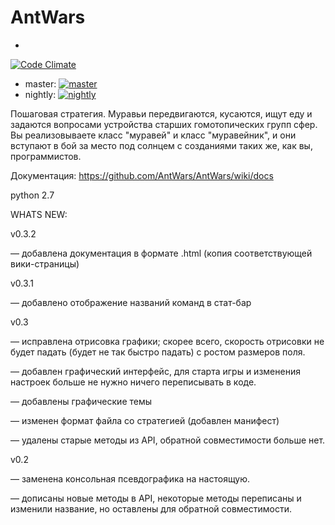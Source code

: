 # AntWars
-
[![Code Climate](https://codeclimate.com/github/AntWars/AntWars/badges/gpa.svg)](https://codeclimate.com/github/AntWars/AntWars)

* master:
[![master](https://travis-ci.org/AntWars/AntWars.svg?branch=master)](https://travis-ci.org/AntWars/AntWars)
* nightly:
[![nightly](https://travis-ci.org/AntWars/AntWars.svg?branch=nightly)](https://travis-ci.org/AntWars/AntWars)

Пошаговая стратегия.  Муравьи передвигаются, кусаются, ищут еду и задаются вопросами устройства старших гомотопических групп сфер.
Вы реализовываете класс "муравей" и класс "муравейник", и они вступают в бой за место под солнцем с созданиями таких же, как вы, программистов.

Документация: https://github.com/AntWars/AntWars/wiki/docs

python 2.7

WHATS NEW:


v0.3.2

— добавлена документация в формате .html (копия соответствующей вики-страницы)


v0.3.1

— добавлено отображение названий команд в стат-бар


v0.3

— исправлена отрисовка графики; скорее всего, скорость отрисовки не будет падать (будет не так быстро падать) с ростом размеров поля.

— добавлен графический интерфейс, для старта игры и изменения настроек больше не нужно ничего переписывать в коде.

— добавлены графические темы

— изменен формат файла со стратегией (добавлен манифест)

— удалены старые методы из API, обратной совместимости больше нет.

v0.2

— заменена консольная псевдографика на настоящую.

— дописаны новые методы в API, некоторые методы переписаны и изменили название, но оставлены для обратной совместимости.